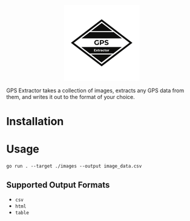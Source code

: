 <p align="center"><img src="logo.png" width="200" height="200" alt="gps extractor logo" title="gps extractor" /></p>

GPS Extractor takes a collection of images, extracts any GPS data from
them, and writes it out to the format of your choice.

# Installation

# Usage

```
go run . --target ./images --output image_data.csv
```

## Supported Output Formats

* `csv`
* `html`
* `table`
